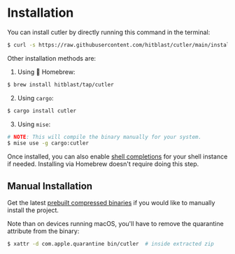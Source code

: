 # Installation

You can install cutler by directly running this command in the terminal:

```bash
$ curl -s https://raw.githubusercontent.com/hitblast/cutler/main/install.sh | bash
```

Other installation methods are:

1. Using 🍺 Homebrew:

```bash
$ brew install hitblast/tap/cutler
```

2. Using `cargo`:

```bash
$ cargo install cutler
```

3. Using `mise`:

```bash
# NOTE: This will compile the binary manually for your system.
$ mise use -g cargo:cutler
```

Once installed, you can also enable [shell completions](./shell-integrations.md#completions) for your shell instance if needed.
Installing via Homebrew doesn't require doing this step.

## Manual Installation

Get the latest [prebuilt compressed binaries](https://github.com/hitblast/cutler/releases) if you would like to manually install the project.

Note than on devices running macOS, you'll have to remove the quarantine attribute from the binary:

```bash
$ xattr -d com.apple.quarantine bin/cutler  # inside extracted zip
```
